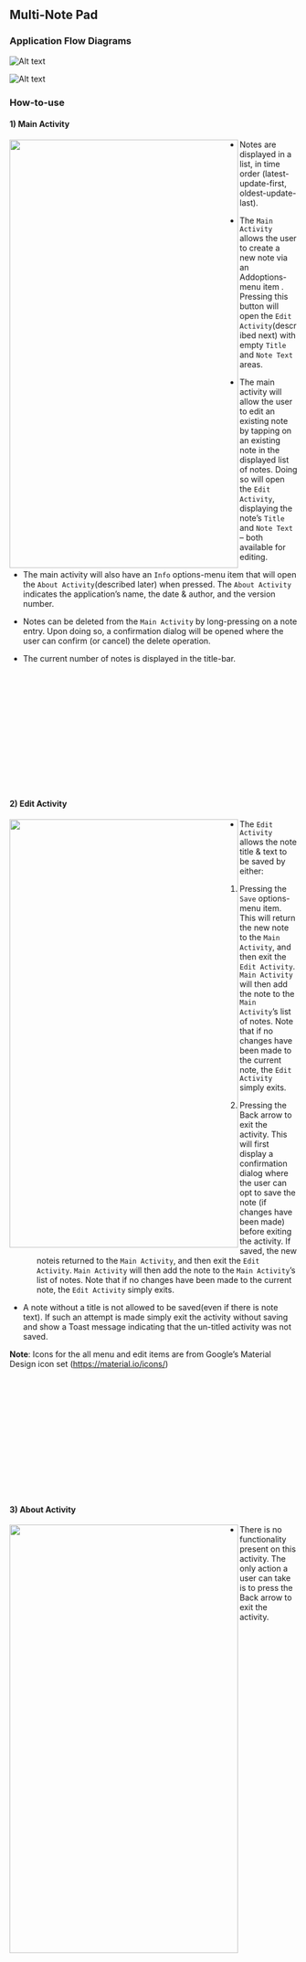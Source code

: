 ## Multi-Note Pad

### Application Flow Diagrams

![Alt text](pic/Screenshot_1.png?raw=true "main")
 
![Alt text](pic/main.png?raw=true "main")

### How-to-use

#### 1) Main Activity

<a href="url"><img src="pic/MainActivity.png" align="left" height="750" width="400" ></a>  

* Notes are displayed in a list, in time order (latest-update-first, oldest-update-last).

* The ```Main Activity``` allows the user to create a new note via an Addoptions-menu item . Pressing this button will open the ```Edit Activity```(described next) with empty ```Title``` and ```Note Text``` areas.

* The main activity will allow the user to edit an existing note by tapping on an existing note in the displayed list of notes. Doing so will open the ```Edit Activity```, displaying the note’s ```Title``` and ```Note Text``` – both available for editing.

* The main activity will also have an ```Info``` options-menu item that will open the ```About Activity```(described later) when pressed. The ```About Activity``` indicates the application’s name, the date & author, and the version number.

* Notes can be deleted from the ```Main Activity``` by long-pressing on a note entry. Upon doing so, a confirmation dialog will be opened where the user can confirm (or cancel) the delete operation.

* The current number of notes is displayed in the title-bar.

<br>
<br>
<br>
<br>
<br>
<br>
<br>
<br>
<br>
<br>
<br>
<br>

#### 2) Edit Activity

<a href="url"><img src="pic/EditActivity.png" align="left" height="750" width="400" ></a>  

* The ```Edit Activity``` allows the note title & text to be saved by either:

     1. Pressing the ```Save``` options-menu item. This will return the new note to the ```Main Activity```, and then exit the ```Edit Activity```. ```Main Activity``` will then add the note to the ```Main Activity```’s list of notes. Note that if no changes have been made to the current note, the ```Edit Activity``` simply exits.

     2. Pressing the Back arrow to exit the activity. This will first display a confirmation dialog where the user can opt to save the note (if changes have been made) before exiting the activity. If saved, the new noteis returned to the ```Main Activity```, and then exit the ```Edit Activity```. ```Main Activity``` will then add the note to the ```Main Activity```’s list of notes. Note that if no changes have been made to the current note, the ```Edit Activity``` simply exits.
     
* A note without a title is not allowed to be saved(even if there is note text). If such an attempt is made simply exit the activity without saving and show a Toast message indicating that the un-titled activity was not saved.

__Note__: Icons for the all menu and edit items are from Google’s Material Design icon set (https://material.io/icons/)

<br>
<br>
<br>
<br>
<br>
<br>
<br>
<br>
<br>
<br>
<br>
<br>

#### 3) About Activity

<a href="url"><img src="pic/AboutActivity.png" align="left" height="750" width="400" ></a> 

* There is no functionality present on this activity. The only action a user can take is to press the Back arrow to exit the activity.
